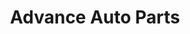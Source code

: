 ---
title: "Advance Auto Parts"
url: /fort-myers/advance-auto-parts-gladiolus-drive/
shop: car parts
---